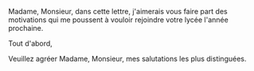 Madame, Monsieur, dans cette lettre, j'aimerais vous faire part des motivations qui me poussent à vouloir rejoindre votre lycée l'année prochaine.

Tout d'abord,


Veuillez agréer Madame, Monsieur, mes salutations les plus distinguées.





